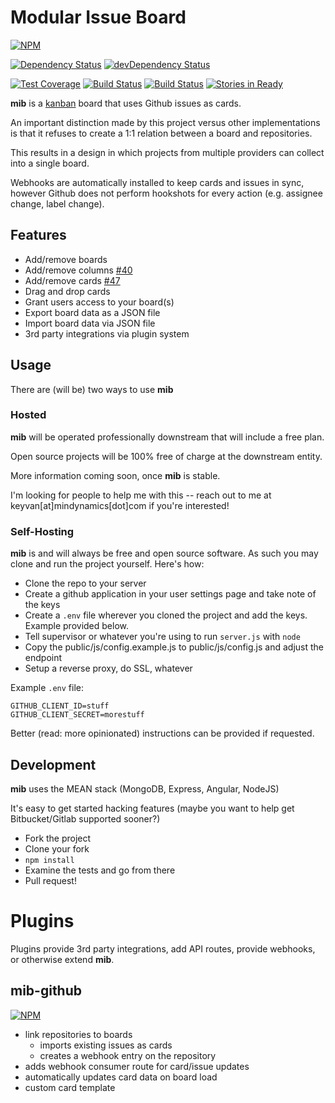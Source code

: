 # Modular Issue Board

[![NPM][npm-badge-img]][npm-badge-link]

[![Dependency Status][dep-img]][dep-link]
[![devDependency Status][dev-dep-img]][dev-dep-link]

[![Test Coverage](https://codeclimate.com/github/knban/mib/badges/coverage.svg)](https://codeclimate.com/github/knban/mib)
[![Build Status][strider-build-status-img]][strider-build-status-link]
[![Build Status](https://drone.io/github.com/keyvanfatehi/mib/status.png)](https://drone.io/github.com/keyvanfatehi/mib/latest)
[![Stories in Ready](https://badge.waffle.io/keyvanfatehi/mib.png?label=ready&title=Ready)](https://waffle.io/keyvanfatehi/mib)

[dev-dep-img]: https://david-dm.org/keyvanfatehi/mib/dev-status.svg
[dev-dep-link]: https://david-dm.org/keyvanfatehi/mib#info=devDependencies
[dep-img]: https://david-dm.org/keyvanfatehi/mib.svg
[dep-link]: https://david-dm.org/keyvanfatehi/mib
[npm-badge-img]: https://nodei.co/npm/mib.png?downloads=true&stars=true
[npm-badge-link]: https://nodei.co/npm/mib/
[strider-build-status-img]: https://strider.critiqueapp.com/keyvanfatehi/mib/badge
[strider-build-status-link]: https://strider.critiqueapp.com/keyvanfatehi/mib

**mib** is a [kanban](http://en.wikipedia.org/wiki/Kanban_%28development%29) board that uses Github issues as cards.

An important distinction made by this project versus other implementations is that it refuses to create a 1:1 relation between a board and repositories.

This results in a design in which projects from multiple providers can collect into a single board.

Webhooks are automatically installed to keep cards and issues in sync, however Github does not perform hookshots for every action (e.g. assignee change, label change).

## Features

* Add/remove boards
* Add/remove columns [#40](https://github.com/keyvanfatehi/mib/issues/40)
* Add/remove cards [#47](https://github.com/keyvanfatehi/mib/issues/47)
* Drag and drop cards
* Grant users access to your board(s)
* Export board data as a JSON file
* Import board data via JSON file
* 3rd party integrations via plugin system

## Usage

There are (will be) two ways to use **mib**

### Hosted

**mib** will be operated professionally downstream that will include a free plan.

Open source projects will be 100% free of charge at the downstream entity.

More information coming soon, once **mib** is stable.

I'm looking for people to help me with this -- reach out to me at keyvan[at]mindynamics[dot]com if you're interested!

### Self-Hosting

**mib** is and will always be free and open source software. As such you may clone and run the project yourself.
Here's how:

* Clone the repo to your server
* Create a github application in your user settings page and take note of the keys
* Create a `.env` file wherever you cloned the project and add the keys. Example provided below.
* Tell supervisor or whatever you're using to run `server.js` with `node`
* Copy the public/js/config.example.js to public/js/config.js and adjust the endpoint
* Setup a reverse proxy, do SSL, whatever

Example `.env` file:

```
GITHUB_CLIENT_ID=stuff
GITHUB_CLIENT_SECRET=morestuff
```

Better (read: more opinionated) instructions can be provided if requested.

## Development

**mib** uses the MEAN stack (MongoDB, Express, Angular, NodeJS)

It's easy to get started hacking features (maybe you want to help get Bitbucket/Gitlab supported sooner?)

* Fork the project
* Clone your fork
* `npm install`
* Examine the tests and go from there
* Pull request!

# Plugins

Plugins provide 3rd party integrations, add API routes, provide webhooks, or otherwise extend **mib**.

## mib-github

[![NPM](https://nodei.co/npm/mib-github.png?mini=true)](https://nodei.co/npm/mib-github/)

* link repositories to boards
  * imports existing issues as cards
  * creates a webhook entry on the repository
* adds webhook consumer route for card/issue updates
* automatically updates card data on board load
* custom card template

